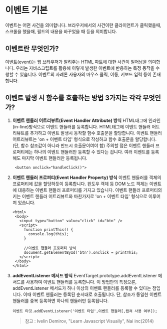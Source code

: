 # 이벤트 기본
이벤트는 어떤 사건을 의미합니다. 브라우저에서의 사건이란 클라이언트가 클릭했을때, 스크롤을 했을때, 필드의 내용을 바꾸었을 때 등을 의미합니다.

## 이벤트란 무엇인가?
이벤트(event)는 웹 브라우저가 알려주는 HTML 파트에 대한 사건이 일어남을 의미합니다. 우리는 자바스크립트를 활용해 이렇게 발생한 이벤트에 반응하는 특정 동작을 수행할 수 있습니다. 이벤트의 사례론 사용자의 마우스 클릭, 이동, 키보드 입력 등이 존재합니다. 

## 이벤트 발생 시 함수를 호출하는 방법 3가지는 각각 무엇인가?

1. **이벤트 핸들러 어트리뷰트(Event Handler Attribute) 방식**
HTML태그에 인라인(in-line)방식으로 이벤트 핸들러를 등록합니다.
HTML태그에 이벤트 핸들러 어트리뷰트를 추가하고 이벤트 발생시 동작할 함수 호출문을 할당합니다.
이벤트 핸들러 어트리뷰트는 'on + 이벤트 타입' 형식으로 작성하고 함수 호출문을 할당합니다.
(단, 함수 참조값이 아니라 반드시 호출문이여야 함)
주의할 점은 이벤트 핸들러 프로퍼티에는 하나의 이벤트 핸들러만 등록할 수 있다는 겁니다. 여러 이벤트를 등록해도 마지막 이벤트 핸들러만 등록됩니다.

    ` <button onclick="handleClick()">`

2. **이벤트 핸들러 프로퍼티(Event Handler Property) 방식**
이벤트 핸들러를 객체의 프로퍼티에 값을 할당하듯이 등록합니다.
윈도우 객체 등 DOM 노드 객체는 이벤트에 대응하는 이벤트 핸들러 프로퍼티를 가지고 있습니다.
이벤트 핸들러 프로퍼티의 키는 이벤트 핸들러 어트리뷰트와 마찬가지로 'on + 이벤트 타입' 형식으로 이루어져 있습니다.

     ```<!DOCTYPE html>
    <html>
      <body>
        <input type="button" value="click" id="btn" />
        <script>
          function printThis() {
            console.log(this);
          }

          //이벤트 핸들러 프로퍼티 방식
          document.getElementById('btn').onclick = printThis;
        </script>
      </body>
    </html>
    ```

3. **addEventListener 메서드 방식**
EventTarget.prototype.addEventListener 메서드를 사용하여 이벤트 핸들러를 등록합니다.
이 방법만의 특징으론, addEventListener 메서드가 하나 이상의 이벤트 핸들러를 등록할 수 있다는 점입니다. 이때 이벤트 핸들러는 등록된 순서대로 호출됩니다. 단, 참조가 동일한 이벤트 핸들러를 중복 등록하면 하나의 핸들러만 등록됩니다.

     `이벤트 타깃.addEventListener('이벤트 타입',이벤트 핸들러[,캡쳐 사용 여부]);`



    > 참고 : Ivelin Demirov, "Learn Javascript Visually", Nai inc(2014)




